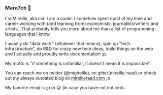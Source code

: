### Mara7eb 👋

I'm Mireille, aka mir. I am a coder. I somehow spent most of my time and career working with (and learning from) economists, journalists/writers and artists...That probably tells you more about me than a list of programming languages that I know.  

I usually do "data work" (whatever that means), spin up "tech infrastructure", do R&D for crazy new tech ideas, build things on the web and I actually and proudly write documentation ;p.

My motto is "if something is unfamiliar, it doesn't mean it is impossible". 

You can reach me on twitter (@migheille), on gitter(mireille-raad) or check out my always outdated blog on [mireilleraad.com](https://mireilleraad.com) ;p

My favorite emoji is ;p or :stuck_out_tongue_winking_eye: (in case you have not noticed).
